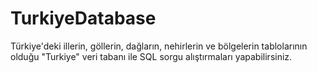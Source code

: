 # TurkiyeDatabase
Türkiye'deki illerin, göllerin, dağların, nehirlerin ve bölgelerin tablolarının olduğu "Turkiye" veri tabanı ile SQL sorgu alıştırmaları yapabilirsiniz.
